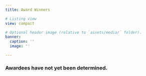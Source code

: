 ```yaml
---
title: Award Winners

# Listing view
view: compact

# Optional header image (relative to `assets/media/` folder).
banner:
  caption: ''
  image: ''

---
```

### Awardees have not yet been determined.

